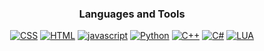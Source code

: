 <h3 align="center">Languages and Tools</h3>
<p align="center">
<a href="https://www.w3schools.com/css" target="_blank" rel="nofollow"><img alt="CSS" src="https://img.shields.io/badge/CSS3-1572B6?style=for-the-badge&logo=css3&logoColor=white" /></a>
<a href="https://www.w3.org/html" target="_blank" rel="nofollow"><img alt="HTML" src="https://img.shields.io/badge/HTML5-E34F26?style=for-the-badge&logo=html5&logoColor=white" /></a>
<a href="https://www.javascript.com/" target="_blank" rel="nofollow"><img alt="javascript" src="https://img.shields.io/badge/JavaScript-323330?style=for-the-badge&logo=javascript&logoColor=F7DF1E" /></a>
<a href="https://www.python.org" target="_blank" rel="nofollow"><img alt="Python" src="https://img.shields.io/badge/Python-3776AB?style=for-the-badge&logo=python&logoColor=white" /></a>
<a href="https://isocpp.org/" target="_blank" rel="nofollow"><img alt="C++" src="https://img.shields.io/badge/C++-%23F5792A.svg?style=for-the-badge&logo=c%2B%2B&logoColor=white" /></a>
<a href="https://docs.microsoft.com/en-us/dotnet/csharp/" target="_blank" rel="nofollow"><img alt="C#" src="https://img.shields.io/badge/C%23-3776AB?style=for-the-badge&logo=csharp&logoColor=white" /></a>
<a href="https://www.lua.org/" target="_blank" rel="nofollow"><img alt="LUA" src="https://img.shields.io/badge/LUA-3999AB?style=for-the-badge&logo=lua&logoColor=white" /></a>
